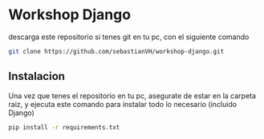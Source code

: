 
# Workshop Django
 descarga este repositorio si tenes git en tu pc, con el siguiente comando
 ```bash
 git clone https://github.com/sebastianVH/workshop-django.git
 ```



## Instalacion

Una vez que tenes el repositorio en tu pc, asegurate de estar en la carpeta raiz, y ejecuta este comando para instalar todo lo necesario (incluido Django)

```bash
pip install -r requirements.txt
```


    
